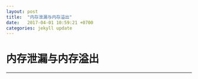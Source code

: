 ```yaml
---
layout: post
title:  "内存泄漏与内存溢出"
date:   2017-04-01 10:59:21 +0700
categories: jekyll update
---
```

# 内存泄漏与内存溢出

------


